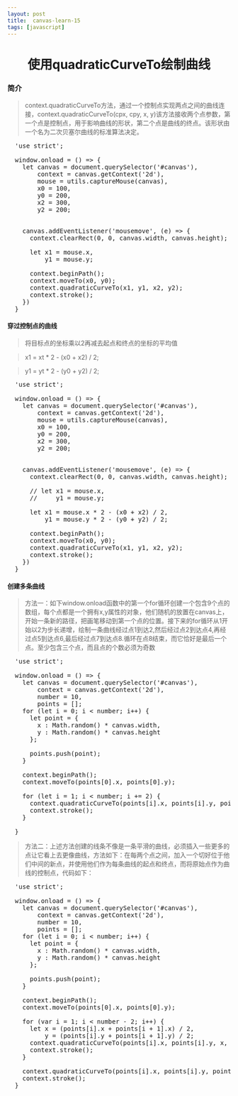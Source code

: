 ```yaml
---
layout: post
title:  canvas-learn-15
tags: [javascript]
---
```


<h1 style="text-align:center;">使用quadraticCurveTo绘制曲线</h1>

### 简介

> context.quadraticCurveTo方法，通过一个控制点实现两点之间的曲线连接，context.quadraticCurveTo(cpx, cpy, x, y)该方法接收两个点参数，第一个点是控制点，用于影响曲线的形状，第二个点是曲线的终点。该形状由一个名为二次贝塞尔曲线的标准算法决定。

<pre>
  'use strict';

  window.onload = () => {
    let canvas = document.querySelector('#canvas'),
        context = canvas.getContext('2d'),
        mouse = utils.captureMouse(canvas),
        x0 = 100,
        y0 = 200,
        x2 = 300,
        y2 = 200;


    canvas.addEventListener('mousemove', (e) => {
      context.clearRect(0, 0, canvas.width, canvas.height);

      let x1 = mouse.x,
          y1 = mouse.y;

      context.beginPath();
      context.moveTo(x0, y0);
      context.quadraticCurveTo(x1, y1, x2, y2);
      context.stroke();
    })
  }
</pre>

#### 穿过控制点的曲线

> 将目标点的坐标乘以2再减去起点和终点的坐标的平均值

> x1 = xt * 2 - (x0 + x2) / 2;

> y1 = yt * 2 - (y0 + y2) / 2;

<pre>
  'use strict';

  window.onload = () => {
    let canvas = document.querySelector('#canvas'),
        context = canvas.getContext('2d'),
        mouse = utils.captureMouse(canvas),
        x0 = 100,
        y0 = 200,
        x2 = 300,
        y2 = 200;


    canvas.addEventListener('mousemove', (e) => {
      context.clearRect(0, 0, canvas.width, canvas.height);

      // let x1 = mouse.x,
      //     y1 = mouse.y;

      let x1 = mouse.x * 2 - (x0 + x2) / 2,
          y1 = mouse.y * 2 - (y0 + y2) / 2;

      context.beginPath();
      context.moveTo(x0, y0);
      context.quadraticCurveTo(x1, y1, x2, y2);
      context.stroke();
    })
  }
</pre>

#### 创建多条曲线

> 方法一：如下window.onload函数中的第一个for循环创建一个包含9个点的数组，每个点都是一个拥有x,y属性的对象，他们随机的放置在canvas上，开始一条新的路径，把画笔移动到第一个点的位置。接下来的for循环从1开始以2为步长递增，绘制一条曲线经过点1到达2,然后经过点2到达点4,再经过点5到达点6,最后经过点7到达点8.循环在点8结束，而它恰好是最后一个点。至少包含三个点，而且点的个数必须为奇数

<pre>
  'use strict';

  window.onload = () => {
    let canvas = document.querySelector('#canvas'),
        context = canvas.getContext('2d'),
        number = 10,
        points = [];
    for (let i = 0; i < number; i++) {
      let point = {
        x : Math.random() * canvas.width,
        y : Math.random() * canvas.height
      };

      points.push(point);
    }

    context.beginPath();
    context.moveTo(points[0].x, points[0].y);

    for (let i = 1; i < number; i += 2) {
      context.quadraticCurveTo(points[i].x, points[i].y, points[i + 1].x, points[i + 1].y);
      context.stroke();
    }

  }
</pre>

> 方法二：上述方法创建的线条不像是一条平滑的曲线，必须插入一些更多的点让它看上去更像曲线，方法如下：在每两个点之间，加入一个切好位于他们中间的新点，并使用他们作为每条曲线的起点和终点，而将原始点作为曲线的控制点，代码如下：

<pre>
  'use strict';

  window.onload = () => {
    let canvas = document.querySelector('#canvas'),
        context = canvas.getContext('2d'),
        number = 10,
        points = [];
    for (let i = 0; i < number; i++) {
      let point = {
        x : Math.random() * canvas.width,
        y : Math.random() * canvas.height
      };

      points.push(point);
    }

    context.beginPath();
    context.moveTo(points[0].x, points[0].y);

    for (var i = 1; i < number - 2; i++) {
      let x = (points[i].x + points[i + 1].x) / 2,
          y = (points[i].y + points[i + 1].y) / 2;
      context.quadraticCurveTo(points[i].x, points[i].y, x, y);
      context.stroke();
    }

    context.quadraticCurveTo(points[i].x, points[i].y, points[i + 1].x, points[i + 1].y);
    context.stroke();
  }
</pre>
